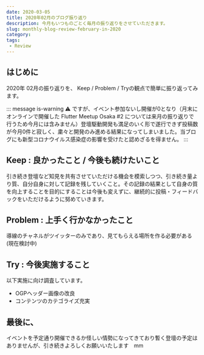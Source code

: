 ```yaml
---
date: 2020-03-05
title: 2020年02月のブログ振り返り
description: 今月もいつものごとく毎月の振り返りをさせていただきます。
slug: monthly-blog-review-february-in-2020
category: 
tags: 
 - Review
---
```


## はじめに

2020年 02月の振り返りを、 Keep / Problem / Tryの観点で簡単に振り返ってみます。

::: message is-warning
⚠️ ですが、イベント参加ないし開催が0となり（月末にオンラインで開催した Flutter Meetup Osaka #2 については来月の振り返りで行うため今月には含みません）登壇駆動開発も満足のいく形で遂行できず投稿数が今月0件と寂しく、粛々と開発のみ進める結果になってしまいました。当ブログにも新型コロナウイルス感染症の影響を受けたと認めざるを得ません。
:::

## Keep : 良かったこと / 今後も続けたいこと

引き続き登壇など知見を共有させていただける機会を模索しつつ、引き続き量より質、自分自身に対して記録を残していくこと。その記録の結果として自身の質を向上することを目的にすることは今後も変えずに、継続的に投稿・フィードバックをいただけるように努めていきます。

## Problem : 上手く行かなかったこと

導線のチャネルがツイッターのみであり、見てもらえる場所を作る必要がある (現在検討中)

## Try : 今後実施すること

以下実施に向け調査しています。

- OGPヘッダー画像の改良
- コンテンツのカテゴライズ充実

## 最後に、

イベントを予定通り開催できるか怪しい情勢になってきており暫く登壇の予定はありませんが、引き続きよろしくお願いいたします　mm
